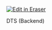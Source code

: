 <p><a target="_blank" href="https://app.eraser.io/workspace/WS6iO6zC1mwnArWMopAV" id="edit-in-eraser-github-link"><img alt="Edit in Eraser" src="https://firebasestorage.googleapis.com/v0/b/second-petal-295822.appspot.com/o/images%2Fgithub%2FOpen%20in%20Eraser.svg?alt=media&amp;token=968381c8-a7e7-472a-8ed6-4a6626da5501"></a></p>

DTS (Backend)



<!--- Eraser file: https://app.eraser.io/workspace/WS6iO6zC1mwnArWMopAV --->